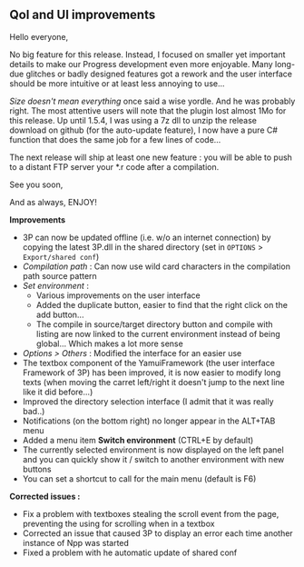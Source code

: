 ## Qol and UI improvements ##

Hello everyone,

No big feature for this release. Instead, I focused on smaller yet important details to make our Progress development even more enjoyable. 
Many long-due glitches or badly designed features got a rework and the user interface should be more intuitive or at least less annoying to use...

_Size doesn't mean everything_ once said a wise yordle. And he was probably right. The most attentive users will note that the plugin lost almost 1Mo for this release. 
Up until 1.5.4, I was using a 7z dll to unzip the release download on github (for the auto-update feature), I now have a pure C# function that does the same job for a few lines of code...

The next release will ship at least one new feature : you will be able to push to a distant FTP server your *.r code after a compilation.

See you soon,

And as always, ENJOY!

**Improvements**
- 3P can now be updated offline (i.e. w/o an internet connection) by copying the latest 3P.dll in the shared directory (set in `OPTIONS` > `Export/shared conf`)
- _Compilation path_ : Can now use wild card characters in the compilation path source pattern
- _Set environment_ : 
  - Various improvements on the user interface
  - Added the duplicate button, easier to find that the right click on the add button...
  - The compile in source/target directory button and compile with listing are now linked to the current environment instead of being global... Which makes a lot more sense
- _Options > Others_ : Modified the interface for an easier use
- The textbox component of the YamuiFramework (the user interface Framework of 3P) has been improved, it is now easier to modify long texts (when moving the carret left/right it doesn't jump to the next line like it did before...)
- Improved the directory selection interface (I admit that it was really bad..)
- Notifications (on the bottom right) no longer appear in the ALT+TAB menu
- Added a menu item **Switch environment** (CTRL+E by default)
- The currently selected environment is now displayed on the left panel and you can quickly show it / switch to another environment with new buttons
- You can set a shortcut to call for the main menu (default is F6)

**Corrected issues :**
- Fix a problem with textboxes stealing the scroll event from the page, preventing the using for scrolling when in a textbox
- Corrected an issue that caused 3P to display an error each time another instance of Npp was started
- Fixed a problem with he automatic update of shared conf
